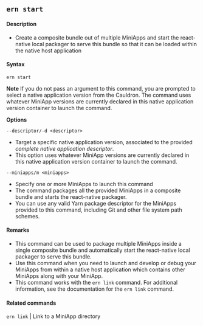 ## `ern start`
#### Description
* Create a composite bundle out of multiple MiniApps and start the react-native local packager to serve this bundle so that it can be loaded within the native host application  

#### Syntax
`ern start`  

**Note**
If you do not pass an argument to this command, you are prompted to select a native application version from the Cauldron. The command uses whatever MiniApp versions are currently declared in this native application version container to launch the command.  

**Options**  

`--descriptor/-d <descriptor>`

* Target a specific native application version, associated to the provided *complete native application descriptor*.  
* This option uses whatever MiniApp versions are currently declared in this native application version container to launch the command.  

`--miniapps/m <miniapps>`

* Specify one or more MiniApps to launch this command  
* The command packages all the provided MiniApps in a composite bundle and starts the react-native packager.  
* You can use any valid Yarn package descriptor for the MiniApps provided to this command, including Git and other file system path schemes.  

#### Remarks
* This command can be used to package multiple MiniApps inside a single composite bundle and automatically start the react-native local packager to serve this bundle.  
* Use this command when you need to launch and develop or debug your MiniApps from within a native host application which contains other MiniApps along with your MiniApp.  
* This command works with the `ern link` command. For additional information, see the documentation for the `ern link` command.  

#### Related commands
 `ern link` | Link to a MiniApp directory
